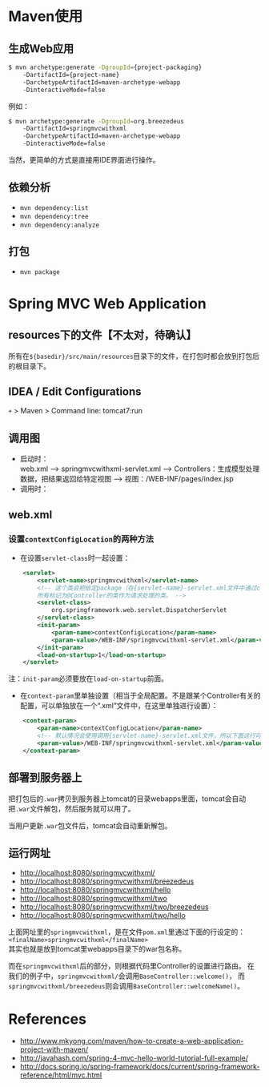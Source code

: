 
# Maven使用

## 生成Web应用
```bash
$ mvn archetype:generate -DgroupId={project-packaging}
	-DartifactId={project-name}
	-DarchetypeArtifactId=maven-archetype-webapp
	-DinteractiveMode=false
```

例如：
```bash
$ mvn archetype:generate -DgroupId=org.breezedeus
	-DartifactId=springmvcwithxml
	-DarchetypeArtifactId=maven-archetype-webapp
	-DinteractiveMode=false
```

当然，更简单的方式是直接用IDE界面进行操作。

## 依赖分析
* `mvn dependency:list`
* `mvn dependency:tree`
* `mvn dependency:analyze`

## 打包
* `mvn package`

# Spring MVC Web Application


## resources下的文件【不太对，待确认】
所有在`${basedir}/src/main/resources`目录下的文件，在打包时都会放到打包后的根目录下。

## IDEA / Edit Configurations
`+` > Maven > Command line: tomcat7:run

## 调用图

* 启动时：<br>
web.xml --> springmvcwithxml-servlet.xml --> Controllers：生成模型处理数据，把结果返回给特定视图 --> 视图：/WEB-INF/pages/index.jsp
* 调用时：<br>

## web.xml
### 设置`contextConfigLocation`的两种方法

* 在设置`servlet-class`时一起设置：
```xml
    <servlet>
        <servlet-name>springmvcwithxml</servlet-name>
        <!-- 这个类会把给定package（在{servlet-name}-servlet.xml文件中通过context:component-scan指定）内
        所有标记为@Controller的类作为请求处理的类。 -->
        <servlet-class>
            org.springframework.web.servlet.DispatcherServlet
        </servlet-class>
        <init-param>
            <param-name>contextConfigLocation</param-name>
            <param-value>/WEB-INF/springmvcwithxml-servlet.xml</param-value>
        </init-param>
        <load-on-startup>1</load-on-startup>
    </servlet>
```
注：`init-param`必须要放在`load-on-startup`前面。
* 在`context-param`里单独设置（相当于全局配置。不是跟某个Controller有关的配置，可以单独放在一个“.xml”文件中，在这里单独进行设置）：
```xml
    <context-param>
        <param-name>contextConfigLocation</param-name>
        <!-- 默认情况会使用调用{servlet-name}-servlet.xml文件，所以下面这行可以写成：“<param-value></param-value> ”。 -->
        <param-value>/WEB-INF/springmvcwithxml-servlet.xml</param-value>
    </context-param>
```

## 部署到服务器上
把打包后的`.war`拷贝到服务器上tomcat的目录webapps里面，tomcat会自动把`.war`文件解包，然后服务就可以用了。

当用户更新`.war`包文件后，tomcat会自动重新解包。

## 运行网址
* <http://localhost:8080/springmvcwithxml/>
* <http://localhost:8080/springmvcwithxml/breezedeus>
* <http://localhost:8080/springmvcwithxml/hello>
* <http://localhost:8080/springmvcwithxml/two>
* <http://localhost:8080/springmvcwithxml/two/breezedeus>
* <http://localhost:8080/springmvcwithxml/two/hello>

上面网址里的`springmvcwithxml`，是在文件`pom.xml`里通过下面的行设定的：<br>
     `<finalName>springmvcwithxml</finalName>` <br>
其实也就是放到tomcat里webapps目录下的war包名称。

而在`springmvcwithxml`后的部分，则根据代码里Controller的设置进行路由。
在我们的例子中，`springmvcwithxml/`会调用`BaseController::welcome()`，
而`springmvcwithxml/breezedeus`则会调用`BaseController::welcomeName()`。


# References

* <http://www.mkyong.com/maven/how-to-create-a-web-application-project-with-maven/>
* <http://javahash.com/spring-4-mvc-hello-world-tutorial-full-example/>
* <http://docs.spring.io/spring-framework/docs/current/spring-framework-reference/html/mvc.html>